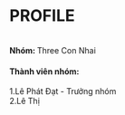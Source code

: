 <h1>PROFILE</h1>
<br>
<span><b style ="color:`#0969DA`">Nhóm: </b> Three Con Nhai</span> 

<h4>Thành viên nhóm:</h4>
  1.Lê Phát Đạt - Trưởng nhóm <br>
  2.Lê Thị 
